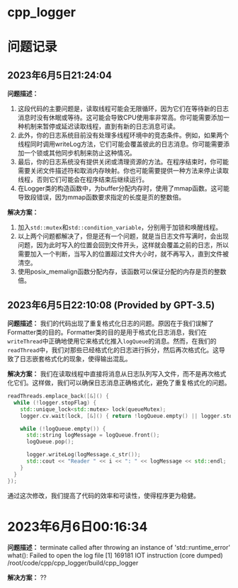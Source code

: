 # cpp_logger

# 问题记录

## 2023年6月5日21:24:04

**问题描述：**
1. 这段代码的主要问题是，读取线程可能会无限循环，因为它们在等待新的日志消息时没有休眠或等待。这可能会导致CPU使用率非常高。你可能需要添加一种机制来暂停或延迟读取线程，直到有新的日志消息可读。
2. 此外，你的日志系统目前没有处理多线程环境中的竞态条件。例如，如果两个线程同时调用writeLog方法，它们可能会覆盖彼此的日志消息。你可能需要添加一个锁或其他同步机制来防止这种情况。
3. 最后，你的日志系统没有提供关闭或清理资源的方法。在程序结束时，你可能需要关闭文件描述符和取消内存映射。你也可能需要提供一种方法来停止读取线程，否则它们可能会在程序结束后继续运行。
4. 在Logger类的构造函数中，为buffer分配内存时，使用了mmap函数。这可能导致段错误，因为mmap函数要求指定的长度是页的整数倍。

**解决方案：**
1. 加入`std::mutex`和`std::condition_variable`，分别用于加锁和唤醒线程。
2. 以上两个问题都解决了，但是还有一个问题，就是当日志文件写满时，会出现问题，因为此时写入的位置会回到文件开头，这样就会覆盖之前的日志，所以需要加入一个判断，当写入的位置超过文件大小时，就不再写入，直到文件被清空。
3. 使用posix_memalign函数分配内存，该函数可以保证分配的内存是页的整数倍。


## 2023年6月5日22:10:08 (Provided by GPT-3.5)

**问题描述：**
我们的代码出现了重复格式化日志的问题。原因在于我们误解了Formatter类的目的。Formatter类的目的是用于格式化日志消息，我们在`writeThread`中正确地使用它来格式化推入`logQueue`的消息。然而，在我们的`readThread`中，我们对那些已经格式化的日志进行拆分，然后再次格式化。这导致了日志嵌套格式化的现象，使得输出混乱。

**解决方案：**
我们在读取线程中直接将消息从日志队列写入文件，而不是再次格式化它们。这样做，我们可以确保日志消息正确格式化，避免了重复格式化的问题。

```cpp
readThreads.emplace_back([&]() {
  while (!logger.stopFlag) {
    std::unique_lock<std::mutex> lock(queueMutex);
    logger.cv.wait(lock, [&]() { return !logQueue.empty() || logger.stopFlag; });

    while (!logQueue.empty()) {
      std::string logMessage = logQueue.front();
      logQueue.pop();

      logger.writeLog(logMessage.c_str());
      std::cout << "Reader " << i << ": " << logMessage << std::endl;
    }
  }
});
```

通过这次修改，我们提高了代码的效率和可读性，使得程序更为稳健。


# 2023年6月6日00:16:34

**问题描述：**
terminate called after throwing an instance of 'std::runtime_error'
  what():  Failed to open the log file
[1]    169181 IOT instruction (core dumped)  /root/code/cpp/cpp_logger/build/cpp_logger

**解决方案：**
??